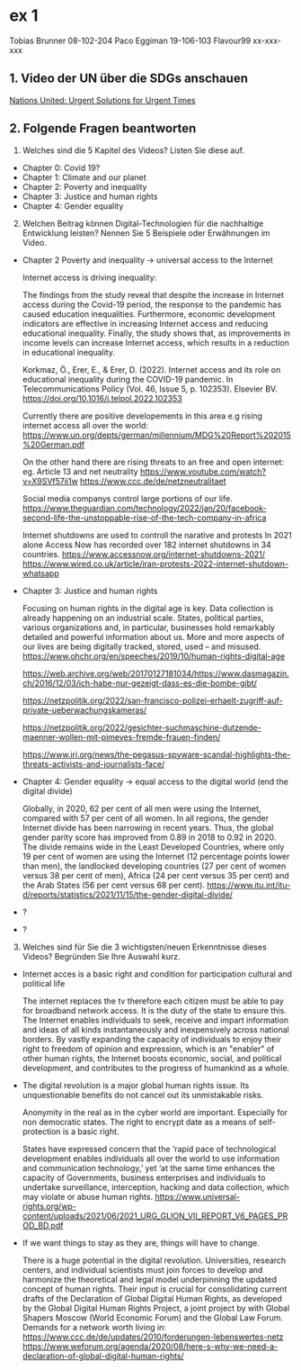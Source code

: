 # ex 1

Tobias Brunner		08-102-204
Paco Eggiman		19-106-103
Flavour99			xx-xxx-xxx


## 1. Video der UN über die SDGs anschauen

[Nations United: Urgent Solutions for Urgent Times ](https://youtu.be/xVWHuJOmaEk)


## 2. Folgende Fragen beantworten

1. Welches sind die 5 Kapitel des Videos? Listen Sie diese auf.

* Chapter 0: Covid 19?
* Chapter 1: Climate and our planet
* Chapter 2: Poverty and inequality
* Chapter 3: Justice and human rights
* Chapter 4: Gender equality

2. Welchen Beitrag können Digital-Technologien für die nachhaltige Entwicklung leisten? Nennen Sie 5 Beispiele oder Erwähnungen im Video.

* Chapter 2 Poverty and inequality -> universal access to the Internet

	Internet access is driving inequality:

	The findings from the study reveal that despite the increase in Internet access during the Covid-19 period, the response to the pandemic has caused education inequalities. Furthermore, economic development indicators are effective in increasing Internet access and reducing educational inequality. Finally, the study shows that, as improvements in income levels can increase Internet access, which results in a reduction in educational inequality.

	Korkmaz, Ö., Erer, E., & Erer, D. (2022). Internet access and its role on educational inequality during the COVID-19 pandemic. In Telecommunications Policy (Vol. 46, Issue 5, p. 102353). Elsevier BV. https://doi.org/10.1016/j.telpol.2022.102353 

	Currently there are positive developements in this area e.g rising internet access all over the world:
	https://www.un.org/depts/german/millennium/MDG%20Report%202015%20German.pdf

	On the other hand there are rising threats to an free and open internet: 
	eg. Article 13 and net neutrality
	https://www.youtube.com/watch?v=X9SVf57ii1w
	https://www.ccc.de/de/netzneutralitaet

	Social media companys control large portions of our life. 
	https://www.theguardian.com/technology/2022/jan/20/facebook-second-life-the-unstoppable-rise-of-the-tech-company-in-africa


	Internet shutdowns are used to controll the narative and protests
	In 2021 alone Access Now has recorded over 182 internet shutdowns in 34 countries.
	https://www.accessnow.org/internet-shutdowns-2021/
	https://www.wired.co.uk/article/iran-protests-2022-internet-shutdown-whatsapp

* Chapter 3: Justice and human rights 
	
	Focusing on human rights in the digital age is key. Data collection is already happening on an industrial scale. States, political parties, various organizations and, in particular, businesses hold remarkably detailed and powerful information about us. More and more aspects of our lives are being digitally tracked, stored, used – and misused.
	https://www.ohchr.org/en/speeches/2019/10/human-rights-digital-age

	https://web.archive.org/web/20170127181034/https://www.dasmagazin.ch/2016/12/03/ich-habe-nur-gezeigt-dass-es-die-bombe-gibt/

	https://netzpolitik.org/2022/san-francisco-polizei-erhaelt-zugriff-auf-private-ueberwachungskameras/

	https://netzpolitik.org/2022/gesichter-suchmaschine-dutzende-maenner-wollen-mit-pimeyes-fremde-frauen-finden/

	https://www.iri.org/news/the-pegasus-spyware-scandal-highlights-the-threats-activists-and-journalists-face/

* Chapter 4: Gender equality -> equal access to the digital world (end the digital divide)

	Globally, in 2020, 62 per cent of all men were using the Internet, compared with 57 per cent of all women. 
	In all regions, the gender Internet divide has been narrowing in recent years. Thus, the global gender parity score has improved from 0.89 in 2018 to 0.92 in 2020.
	The divide remains wide in the Least Developed Countries, where only 19 per cent of women are using the Internet (12 percentage points lower than men), the landlocked developing countries (27 per cent of women versus 38 per cent of men), Africa (24 per cent versus 35 per cent) and the Arab States (56 per cent versus 68 per cent).
	https://www.itu.int/itu-d/reports/statistics/2021/11/15/the-gender-digital-divide/

* ?
* ?


3. Welches sind für Sie die 3 wichtigsten/neuen Erkenntnisse dieses Videos? Begründen Sie Ihre Auswahl kurz.

* Internet acces is a basic right and condition for participation cultural and political life
	
	The internet replaces the tv therefore each citizen must be able to pay for broadband network
	access. It is the duty of the state to ensure this. 
	The Internet enables individuals to seek, receive and impart information and ideas of all kinds instantaneously and inexpensively across national borders. By vastly expanding the capacity of individuals to enjoy their right to freedom of opinion and expression, which is an "enabler" of other human rights, the Internet boosts economic, social, and political development, and contributes to the progress of humankind as a whole. 

* The digital revolution is a major global human rights issue. Its unquestionable benefits do not cancel out its unmistakable risks.

	Anonymity in the real as in the cyber world are important. Especially for non democratic states. The right to encrypt date as a means of self-protection is a basic right. 

	States have expressed concern that the ‘rapid pace of technological development enables individuals all over the world to use information and communication technology,’ yet ‘at the same time enhances the capacity of Governments, business enterprises and individuals to undertake surveillance, interception, hacking and data collection, which may violate or abuse human rights. 
	https://www.universal-rights.org/wp-content/uploads/2021/06/2021_URG_GLION_VII_REPORT_V6_PAGES_PROD_BD.pdf


* If we want things to stay as they are, things will have to change.
	
	There is a huge potential in the digital revolution. 
	Universities, research centers, and individual scientists must join forces to develop and harmonize the theoretical and legal model underpinning the updated concept of human rights. Their input is crucial for consolidating current drafts of the Declaration of Global Digital Human Rights, as developed by the Global Digital Human Rights Project, a joint project by with Global Shapers Moscow (World Economic Forum) and the Global Law Forum. 
	Demands for a network worth living in:
	https://www.ccc.de/de/updates/2010/forderungen-lebenswertes-netz
	https://www.weforum.org/agenda/2020/08/here-s-why-we-need-a-declaration-of-global-digital-human-rights/


